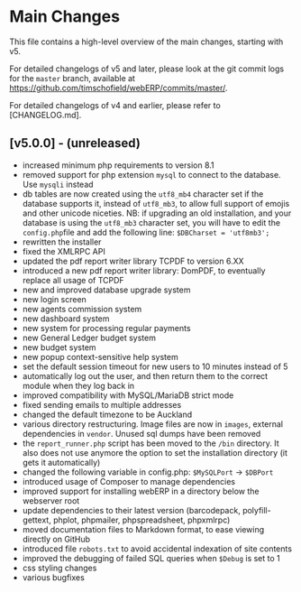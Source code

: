 # Main Changes

This file contains a high-level overview of the main changes, starting with v5.

For detailed changelogs of v5 and later, please look at the git commit logs for the `master` branch, available at
https://github.com/timschofield/webERP/commits/master/.

For detailed changelogs of v4 and earlier, please refer to [CHANGELOG.md].

## [v5.0.0] - (unreleased)

* increased minimum php requirements to version 8.1
* removed support for php extension `mysql` to connect to the database. Use `mysqli` instead
* db tables are now created using the `utf8_mb4` character set if the database supports it, instead of `utf8_mb3`,
  to allow full support of emojis and other unicode niceties.
  NB: if upgrading an old installation, and your database is using the `utf8_mb3` character set, you will have to
  edit the `config.php`file and add the following line: `$DBCharset = 'utf8mb3';`
* rewritten the installer
* fixed the XMLRPC API
* updated the pdf report writer library TCPDF to version 6.XX
* introduced a new pdf report writer library: DomPDF, to eventually replace all usage of TCPDF
* new and improved database upgrade system
* new login screen
* new agents commission system
* new dashboard system
* new system for processing regular payments
* new General Ledger budget system
* new budget system
* new popup context-sensitive help system
* set the default session timeout for new users to 10 minutes instead of 5
* automatically log out the user, and then return them to the correct module when they log back in
* improved compatibility with MySQL/MariaDB strict mode
* fixed sending emails to multiple addresses
* changed the default timezone to be Auckland
* various directory restructuring. Image files are now in `images`, external dependencies in `vendor`. Unused sql dumps
  have been removed
* the `report_runner.php` script has been moved to the `/bin` directory. It also does not use anymore the option
  to set the installation directory (it gets it automatically)
* changed the following variable in config.php:
  `$MySQLPort` -> `$DBPort`
* introduced usage of Composer to manage dependencies
* improved support for installing webERP in a directory below the webserver root
* update dependencies to their latest version (barcodepack, polyfill-gettext, phplot, phpmailer, phpspreadsheet, phpxmlrpc)
* moved documentation files to Markdown format, to ease viewing directly on GitHub
* introduced file `robots.txt` to avoid accidental indexation of site contents
* improved the debugging of failed SQL queries when `$Debug` is set to 1
* css styling changes
* various bugfixes
